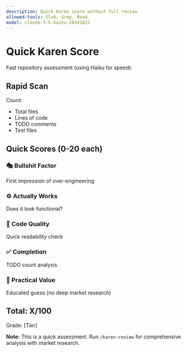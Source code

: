 ```yaml
---
description: Quick Karen score without full review
allowed-tools: Glob, Grep, Read
model: claude-3-5-haiku-20241022
---
```


# Quick Karen Score

Fast repository assessment (using Haiku for speed):

## Rapid Scan

Count:
- Total files
- Lines of code
- TODO comments
- Test files

## Quick Scores (0-20 each)

### 🎭 Bullshit Factor
First impression of over-engineering

### ⚙️ Actually Works
Does it look functional?

### 💎 Code Quality
Quick readability check

### ✅ Completion
TODO count analysis

### 🎯 Practical Value
Educated guess (no deep market research)

## Total: X/100

Grade: [Tier]

**Note:** This is a quick assessment. Run `/karen-review` for comprehensive analysis with market research.
